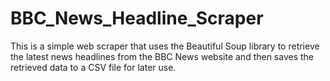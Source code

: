 # BBC_News_Headline_Scraper

This is a simple web scraper that uses the Beautiful Soup library to retrieve the latest news headlines from the BBC News website and then saves the retrieved data to a CSV file for later use.




